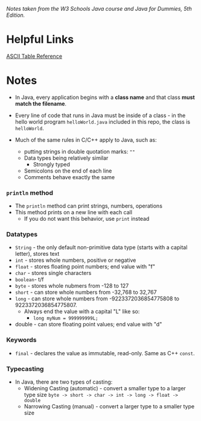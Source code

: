 *Notes taken from the W3 Schools Java course and Java for Dummies, 5th Edition.*

# Helpful Links

[ASCII Table Reference](https://www.w3schools.com/charsets/ref_html_ascii.asp)

# Notes

* In Java, every application begins with a **class name** and that class 
**must match the filename**.

* Every line of code that runs in Java must be inside of a class - in the
hello world program `helloWorld.java` included in this repo, the class is
`helloWorld`. 

* Much of the same rules in C/C++ apply to Java, such as:
    * putting strings in double quotation marks: `""`
    * Data types being relatively similar
        * Strongly typed
    * Semicolons on the end of each line
    * Comments behave exactly the same

### `println` method

* The `println` method can print strings, numbers, operations
* This method prints on a new line with each call
    * If you do not want this behavior, use `print` instead

### Datatypes

* `String` - the only default non-primitive data type (starts with a capital letter), stores text
* `int` - stores whole numbers, positive or negative
* `float` - stores floating point numbers; end value with "f"  
* `char` - stores single characters
* `boolean`- t/f
* `byte` - stores whole nubmers from -128 to 127 
* `short` - can store whole numbers from -32,768 to 32,767
* `long` - can store whole numbers from -9223372036854775808 to 9223372036854775807.
    * Always end the value with a capital "L" like so: 
        * `long myNum = 999999999L;`
* double - can store floating point values; end value with "d"

### Keywords

* `final` - declares the value as immutable, read-only. Same as C++ `const`.

### Typecasting

* In Java, there are two types of casting:
    * Widening Casting (automatic) - convert a smaller type to a larger type size
        `byte -> short -> char -> int -> long -> float -> double`
    * Narrowing Casting (manual) - convert a larger type to a smaller type size